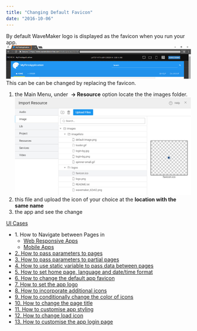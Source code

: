 ```yaml
---
title: "Changing Default Favicon"
date: "2016-10-06"
---
```


By default WaveMaker logo is displayed as the favicon when you run your app. [![design_favicon](../assets/design_favicon.png)](../assets/design_favicon.png) This can be can be changed by replacing the favicon.

1. the Main Menu, under  **-> Resource** option locate the  the images folder. [![design_favicon_resource](../assets/design_favicon_resource.png)](../assets/design_favicon_resource.png)
2. this file and upload the icon of your choice at the **location with the same name**
3. the app and see the change

[UI Cases](/learn/app-development/ui-design/use-cases-ui-design/)

- 1\. How to Navigate between Pages in
    - [Web Responsive Apps](/learn/responsive-web/web-ui-design/#page-navigation)
    - [Mobile Apps](/learn/hybrid-mobile/mobile-page-concepts/#page-navigation-actions)
- [2\. How to pass parameters to pages](/learn/how-tos/passing-parameters-pages/)
- [3\. How to pass parameters to partial pages](/learn/how-tos/passing-parameters-partial-page/)
- [4\. How to use static variable to pass data between pages](/learn/how-tos/use-static-variable-pass-data-pages/)
- [5\. How to set home page, language and date/time format](/learn/how-tos/setting-language-date-format/)
- [6\. How to change the default app favicon](/learn/how-tos/changing-default-favicon/)
- [7\. How to set the app logo](/learn/how-tos/changing-app-logo/)
- [8\. How to incorporate additional icons](/learn/how-tos/incorporating-additional-icons/)
- [9\. How to conditionally change the color of icons](/learn/how-tos/displaying-icon-color-based-upon-condition/)
- [10\. How to change the page title](/learn/how-tos/changing-page-title/)
- [11\. How to customise app styling](/learn/how-tos/customise-app-style/)
- [12\. How to change load icon](learn/how-tos/change-icon-global-spinner/)
- [13\. How to customise the app login page](/learn/how-tos/customise-login-page/)
